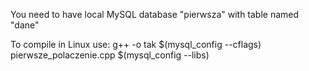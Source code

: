 You need to have local MySQL database "pierwsza" with table named "dane"




To compile in Linux use:
g++ -o tak $(mysql_config --cflags) pierwsze_polaczenie.cpp $(mysql_config --libs)

